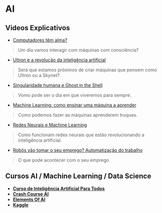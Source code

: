 # AI
## Videos Explicativos
-  [Computadores têm alma?](https://www.youtube.com/watch?v=mfIenNIAedw)
  >Um dia vamos interagir com máquinas com consciência?
-  [Ultron e a revolução da inteligência artificial](https://www.youtube.com/watch?v=CRy2g_-SqKY)
  >Será que estamos próximos de criar máquinas que pensem como Ultron ou a Skynet?
-  [Singularidade humana e Ghost in the Shell]( https://www.youtube.com/watch?v=Bpas8YUlXTA)
  >Vomo pode ser o dia em que viveremos para sempre.
-  [Machine Learning: como ensinar uma máquina a aprender](https://www.youtube.com/watch?v=mhe5e2B9bL8)
  >Como podemos fazer as máquinas aprenderem truques.
-  [Redes Neurais e Machine Learning](https://www.youtube.com/watch?v=1_c_MA1F-vU)
  >Como funcionam redes neurais que estão revolucionando a inteligência artificial.
-  [Robôs vão tomar o seu emprego? Automatização do trabalho](https://www.youtube.com/watch?v=OEo14_iw7ho)
  >O que pode acontecer com o seu emprego
## Cursos AI / Machine Learning / Data Science
-  **[Curso de Inteligência Artificial Para Todos](https://www.youtube.com/playlist?list=PLtQM10PgmGogjn0cikgWi8wpQUnV6ERkY)**
-  **[Crash Course AI](https://www.youtube.com/playlist?list=PL8dPuuaLjXtO65LeD2p4_Sb5XQ51par_b)**
-  **[Elements Of AI](https://course.elementsofai.com/)**
-  **[Kaggle](https://www.kaggle.com/learn/overview)**
